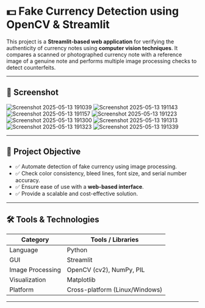 # 💵 Fake Currency Detection using OpenCV & Streamlit

This project is a **Streamlit-based web application** for verifying the authenticity of currency notes using **computer vision techniques**. It compares a scanned or photographed currency note with a reference image of a genuine note and performs multiple image processing checks to detect counterfeits.

---

## 📸 Screenshot
![Screenshot 2025-05-13 191039](https://github.com/user-attachments/assets/bedc07a2-9871-45bf-8ac9-f8bc8d5e13ac)
![Screenshot 2025-05-13 191143](https://github.com/user-attachments/assets/6fc4cba8-ea8b-4e40-b377-cffa21b5bd07)
![Screenshot 2025-05-13 191157](https://github.com/user-attachments/assets/c5847a89-689c-4266-858a-b2b276b81761)
![Screenshot 2025-05-13 191223](https://github.com/user-attachments/assets/dc8def07-04d1-45d7-af77-8968d65c7f16)
![Screenshot 2025-05-13 191300](https://github.com/user-attachments/assets/c782e051-91c7-46cd-97f0-46bbebdaf4e0)
![Screenshot 2025-05-13 191313](https://github.com/user-attachments/assets/5a90ce22-cbb6-427c-97c5-6898ce87eda2)
![Screenshot 2025-05-13 191323](https://github.com/user-attachments/assets/7d2bf07a-3447-4788-ad8f-8de3043c0344)
![Screenshot 2025-05-13 191339](https://github.com/user-attachments/assets/50ee9841-2483-4b05-a5d4-e9a3f9579ee8)

---

## 🧠 Project Objective

- ✅ Automate detection of fake currency using image processing.
- ✅ Check color consistency, bleed lines, font size, and serial number accuracy.
- ✅ Ensure ease of use with a **web-based interface**.
- ✅ Provide a scalable and cost-effective solution.

---

## 🛠️ Tools & Technologies

| Category           | Tools / Libraries                      |
|--------------------|----------------------------------------|
| Language           | Python                                 |
| GUI                | Streamlit                              |
| Image Processing   | OpenCV (cv2), NumPy, PIL               |
| Visualization      | Matplotlib                             |
| Platform           | Cross-platform (Linux/Windows)         |

---
